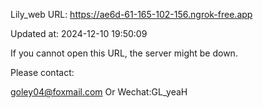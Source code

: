 Lily_web URL: https://ae6d-61-165-102-156.ngrok-free.app

Updated at: 2024-12-10 19:50:09

If you cannot open this URL, the server might be down.

Please contact: 

goley04@foxmail.com Or Wechat:GL_yeaH